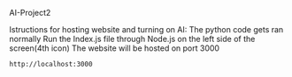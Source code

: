 AI-Project2

Istructions for hosting website and turning on AI:
    The python code gets ran normally
    Run the Index.js file through Node.js on the left side of the screen(4th icon)
    The website will be hosted on port 3000

    http://localhost:3000
